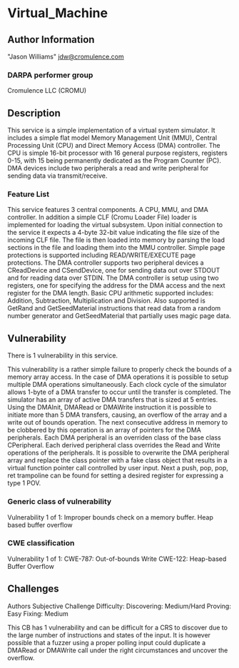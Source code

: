 # Virtual_Machine

## Author Information

"Jason Williams" <jdw@cromulence.com>

### DARPA performer group
Cromulence LLC (CROMU)

## Description

This service is a simple implementation of a virtual system simulator. It includes a simple flat model Memory Management Unit (MMU), Central Processing Unit (CPU) and Direct Memory Access (DMA) controller. The CPU is simple 16-bit processor with 16 general purpose registers, registers 0-15, with 15 being permanently dedicated as the Program Counter (PC). DMA devices include two peripherals a read and write peripheral for sending data via transmit/receive.

### Feature List

This service features 3 central components. A CPU, MMU, and DMA controller. In addition a simple CLF (Cromu Loader File) loader is implemented for loading the virtual subsystem. Upon initial connection to the service it expects a 4-byte 32-bit value indicating the file size of the incoming CLF file. The file is then loaded into memory by parsing the load sections in the file and loading them into the MMU controller. Simple page protections is supported including READ/WRITE/EXECUTE page protections. The DMA controller supports two peripheral devices a CReadDevice and CSendDevice, one for sending data out over STDOUT and for reading data over STDIN. The DMA controller is setup using two registers, one for specifying the address for the DMA access and the next register for the DMA length. Basic CPU arithmetic supported includes: Addition, Subtraction, Multiplication and Division. Also supported is GetRand and GetSeedMaterial instructions that read data from a random number generator and GetSeedMaterial that partially uses magic page data.

## Vulnerability

There is 1 vulnerability in this service. 

This vulnerability is a rather simple failure to properly check the bounds of a memory array access. In the case of DMA operations it is possible to setup multiple DMA operations simultaneously. Each clock cycle of the simulator allows 1-byte of a DMA transfer to occur until the transfer is completed. The simulator has an array of active DMA transfers that is sized at 5 entries. Using the DMAInit, DMARead or DMAWrite instruction it is possible to initiate more than 5 DMA transfers, causing, an overflow of the array and a write out of bounds operation. The next consecutive address in memory to be clobbered by this operation is an array of pointers for the DMA peripherals. Each DMA peripheral is an overriden class of the base class CPeripheral. Each derived peripheral class overrides the Read and Write operations of the peripherals. It is possible to overwrite the DMA peripheral array and replace the class pointer with a fake class object that results in a virtual function pointer call controlled by user input. Next a push, pop, pop, ret trampoline can be found for setting a desired register for expressing a type 1 POV.

### Generic class of vulnerability
Vulnerability 1 of 1:
Improper bounds check on a memory buffer.
Heap based buffer overflow

### CWE classification
Vulnerability 1 of 1:
CWE-787: Out-of-bounds Write
CWE-122: Heap-based Buffer Overflow

## Challenges

Authors Subjective Challenge Difficulty:
Discovering: Medium/Hard
Proving: Easy
Fixing: Medium

This CB has 1 vulnerability and can be difficult for a CRS to discover due to the large number of instructions and states of the input. It is however possible that a fuzzer using a proper polling input could duplicate a DMARead or DMAWrite call under the right circumstances and uncover the overflow.
